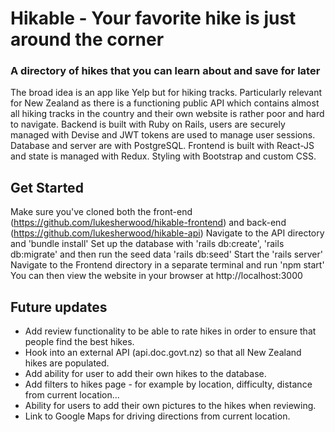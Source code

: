 # Hikable - Your favorite hike is just around the corner
### A directory of hikes that you can learn about and save for later
The broad idea is an app like Yelp but for hiking tracks. Particularly relevant for New Zealand as there is a functioning public API which contains almost all hiking tracks in the country and their own website is rather poor and hard to navigate. 
Backend is built with Ruby on Rails, users are securely managed with Devise and JWT tokens are used to manage user sessions. Database and server are with PostgreSQL.
Frontend is built with React-JS and state is managed with Redux. Styling with Bootstrap and custom CSS.

## Get Started
Make sure you've cloned both the front-end (https://github.com/lukesherwood/hikable-frontend) and back-end (https://github.com/lukesherwood/hikable-api)
Navigate to the API directory and 'bundle install'
Set up the database with 'rails db:create', 'rails db:migrate' and then run the seed data 'rails db:seed'
Start the 'rails server'
Navigate to the Frontend directory in a separate terminal and run 'npm start'
You can then view the website in your browser at http://localhost:3000

## Future updates
 - Add review functionality to be able to rate hikes in order to ensure that people find the best hikes.
 - Hook into an external API (api.doc.govt.nz) so that all New Zealand hikes are populated.
 - Add ability for user to add their own hikes to the database.
 - Add filters to hikes page - for example by location, difficulty, distance from current location...
 - Ability for users to add their own pictures to the hikes when reviewing.
 - Link to Google Maps for driving directions from current location.
  
